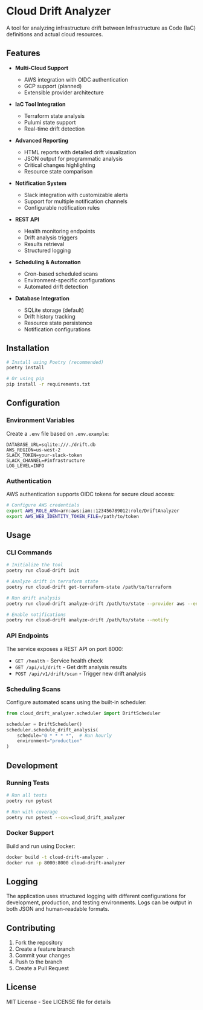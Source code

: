 # Cloud Drift Analyzer

A tool for analyzing infrastructure drift between Infrastructure as Code (IaC) definitions and actual cloud resources.

## Features

- **Multi-Cloud Support**
  - AWS integration with OIDC authentication
  - GCP support (planned)
  - Extensible provider architecture

- **IaC Tool Integration**
  - Terraform state analysis
  - Pulumi state support
  - Real-time drift detection

- **Advanced Reporting**
  - HTML reports with detailed drift visualization
  - JSON output for programmatic analysis
  - Critical changes highlighting
  - Resource state comparison

- **Notification System**
  - Slack integration with customizable alerts
  - Support for multiple notification channels
  - Configurable notification rules

- **REST API**
  - Health monitoring endpoints
  - Drift analysis triggers
  - Results retrieval
  - Structured logging

- **Scheduling & Automation**
  - Cron-based scheduled scans
  - Environment-specific configurations
  - Automated drift detection

- **Database Integration**
  - SQLite storage (default)
  - Drift history tracking
  - Resource state persistence
  - Notification configurations

## Installation

```bash
# Install using Poetry (recommended)
poetry install

# Or using pip
pip install -r requirements.txt
```

## Configuration

### Environment Variables

Create a `.env` file based on `.env.example`:

```env
DATABASE_URL=sqlite:///./drift.db
AWS_REGION=us-west-2
SLACK_TOKEN=your-slack-token
SLACK_CHANNEL=#infrastructure
LOG_LEVEL=INFO
```

### Authentication

AWS authentication supports OIDC tokens for secure cloud access:

```bash
# Configure AWS credentials
export AWS_ROLE_ARN=arn:aws:iam::123456789012:role/DriftAnalyzer
export AWS_WEB_IDENTITY_TOKEN_FILE=/path/to/token
```

## Usage

### CLI Commands

```bash
# Initialize the tool
poetry run cloud-drift init

# Analyze drift in terraform state
poetry run cloud-drift get-terraform-state /path/to/terraform

# Run drift analysis
poetry run cloud-drift analyze-drift /path/to/state --provider aws --env production

# Enable notifications
poetry run cloud-drift analyze-drift /path/to/state --notify
```

### API Endpoints

The service exposes a REST API on port 8000:

- `GET /health` - Service health check
- `GET /api/v1/drift` - Get drift analysis results
- `POST /api/v1/drift/scan` - Trigger new drift analysis

### Scheduling Scans

Configure automated scans using the built-in scheduler:

```python
from cloud_drift_analyzer.scheduler import DriftScheduler

scheduler = DriftScheduler()
scheduler.schedule_drift_analysis(
    schedule="0 * * * *",  # Run hourly
    environment="production"
)
```

## Development

### Running Tests

```bash
# Run all tests
poetry run pytest

# Run with coverage
poetry run pytest --cov=cloud_drift_analyzer
```

### Docker Support

Build and run using Docker:

```bash
docker build -t cloud-drift-analyzer .
docker run -p 8000:8000 cloud-drift-analyzer
```

## Logging

The application uses structured logging with different configurations for development, production, and testing environments. Logs can be output in both JSON and human-readable formats.

## Contributing

1. Fork the repository
2. Create a feature branch
3. Commit your changes
4. Push to the branch
5. Create a Pull Request

## License

MIT License - See LICENSE file for details